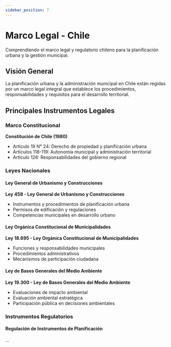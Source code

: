 ```yaml
---
sidebar_position: 7
---
```


# Marco Legal - Chile

Comprendiendo el marco legal y regulatorio chileno para la planificación urbana y la gestión municipal.

## Visión General

La planificación urbana y la administración municipal en Chile están regidas por un marco legal integral que establece los procedimientos, responsabilidades y requisitos para el desarrollo territorial.

## Principales Instrumentos Legales

### Marco Constitucional

**Constitución de Chile (1980)**

- Artículo 19 N° 24: Derecho de propiedad y planificación urbana
- Artículos 118-119: Autonomía municipal y administración territorial
- Artículo 126: Responsabilidades del gobierno regional

### Leyes Nacionales

#### Ley General de Urbanismo y Construcciones

**Ley 458 - Ley General de Urbanismo y Construcciones**

- Instrumentos y procedimientos de planificación urbana
- Permisos de edificación y regulaciones
- Competencias municipales en desarrollo urbano

#### Ley Orgánica Constitucional de Municipalidades

**Ley 18.695 - Ley Orgánica Constitucional de Municipalidades**

- Funciones y responsabilidades municipales
- Procedimientos administrativos
- Mecanismos de participación ciudadana

#### Ley de Bases Generales del Medio Ambiente

**Ley 19.300 - Ley de Bases Generales del Medio Ambiente**

- Evaluaciones de impacto ambiental
- Evaluación ambiental estratégica
- Participación pública en decisiones ambientales

### Instrumentos Regulatorios

#### Regulación de Instrumentos de Planificación

...
